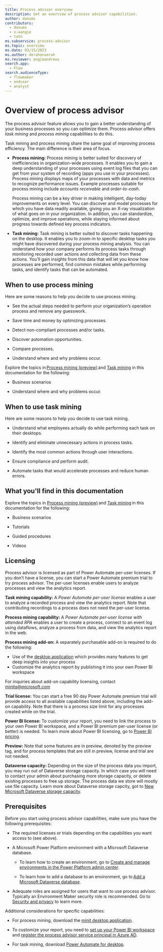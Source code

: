 ```yaml
---
title: Process advisor overview
description: Get an overview of process advisor capabilities.
author: donums
contributors:
  - donums
  - v-aangie  
  - tatn
ms.subservice: process-advisor
ms.topic: overview
ms.date: 03/15/2023
ms.author: derahonuorah
ms.reviewer: angieandrews
search.app: 
  - Flow
search.audienceType: 
  - flowmaker
  - enduser
  - analyst
---
```


# Overview of process advisor

The process advisor feature allows you to gain a better understanding of your business processes so you can optimize them. Process advisor offers *task mining* and *process mining* capabilities to do this.

Task mining and process mining share the same goal of improving process efficiency. The main difference is their area of focus.

- **Process mining:** Process mining is better suited for discovery of inefficiencies in organization-wide processes. It enables you to gain a deep understanding of your processes using event log files that you can get from your system of recording (apps you use in your processes). Process mining displays maps of your processes with data and metrics to recognize performance issues. Example processes suitable for process mining include *accounts receivable* and *order-to-cash*.

   Process mining can be a key driver in making intelligent, day-today improvements on every level. You can discover and model processes for which you have data readily available, giving you an X-ray visualization of what goes on in your organization. In addition, you can standardize, optimize, and improve operations, while staying informed about progress towards defined key process indicators.

- **Task mining:** Task mining is better suited to discover tasks happening on the desktop. It enables you to zoom-in to specific desktop tasks you might have discovered during your process mining analysis. You can understand how your company performs its process tasks through monitoring recorded user actions and collecting data from these actions. You'll gain insights from this data that will let you know how processes are performed, find common mistakes while performing tasks, and identify tasks that can be automated.

## When to use process mining

Here are some reasons to help you decide to use process mining.

- See the actual steps needed to perform your organization’s operation process and remove any guesswork.

- Save time and money by optimizing processes.

- Detect non-compliant processes and/or tasks.

- Discover automation opportunities.

- Compare processes.

- Understand where and why problems occur.

Explore the topics in [Process mining (preview)](process-mining-overview.md) and [Task mining](task-mining-overview.md) in this documentation for the following:

- Business scenarios

- Understand where and why problems occur.

## When to use task mining

Here are some reasons to help you decide to use task mining.

- Understand what employees actually do while performing each task on their desktops.

- Identify and eliminate unnecessary actions in process tasks.

- Identify the most common actions through user interactions.

- Ensure compliance and perform audit.

- Automate tasks that would accelerate processes and reduce human errors.

## What you'll find in this documentation

Explore the topics in [Process mining (preview)](process-mining-overview.md) and [Task mining](task-mining-overview.md) in this documentation for the following:

- Business scenarios

- Tutorials

- Guided procedures

- Videos

## Licensing

Process advisor is licensed as part of Power Automate per-user licenses. If you don’t have a license, you can start a Power Automate premium trial to try process advisor. The per-user licenses enable users to analyze processes and view the analytics report.

**Task mining capability:** A *Power Automate per-user license* enables a user to analyze a recorded process and view the analytics report. Note that contributing recordings to a process does not need the per-user license.

**Process mining capability:** A *Power Automate per-user license with attended RPA* enables a user to create a process, connect to an event log using dataflows, analyze a process from data, and view the analytics report in the web.

**Process mining add-on:** A separately purchasable add-on is required to do the following:
- Use of the [desktop application](minit/minit-desktop-application-overview.md) which provides many features to get deep insights into your process
- Customize the analytics report by publishing it into your own Power BI workspace

For inquiries about add-on capability licensing, contact minitq@microsoft.com

**Trial license:** You can start a free 90 day Power Automate premium trial will provide access to all available capabilities listed above, including the add-on capability. Note that there is a process size limit for any processes created while on the trial.

**Power BI license:** To customize your report, you need to link the process to your own Power BI workspace, and a Power BI premium per-user license (or better) is needed. To learn more about Power BI licensing, go to [Power BI pricing](https://powerbi.microsoft.com/en-us/pricing/).

**Preview:** Note that some features are in preview, denoted by the preview tag, and for process templates that are still in preview, license and trial are not needed.

**Dataverse capacity:** Depending on the size of the process data you import, you may run out of Dataverse storage capacity. In which case you will need to contact your admin about purchasing more storage capacity, or delete existing processes to free up storage. The process data we store will mostly use file capacity. Learn more about Dataverse storage capcity, got to [New Microsoft Dataverse storage capacity](https://learn.microsoft.com/en-us/power-platform/admin/capacity-storage).

## Prerequisites

Before you start using process advisor capabilities, make sure you have the following prerequisites:

- The required licenses or trials depending on the capabilities you want access to (see above).

- A Microsoft Power Platform environment with a Microsoft Dataverse database.  

  - To learn how to create an environment, go to [Create and manage environments in the Power Platform admin center](/power-platform/admin/create-environment).  

  - To learn how to add a database to an environment, go to [Add a Microsoft Dataverse database](/power-platform/admin/create-database).  

- Adequate roles are assigned for users that want to use process advisor. Typically an Environment Maker security role is recommended. Go to [Security and privacy](process-advisor-security.md) to learn more.

Additional considerations for specific capabilities:

- For process mining, download the [minit desktop application](minit/how-to-start-with-minit-desktop-application.md).

- To customize your report, you need to [set up your Power BI workspace](process-mining-pbi-workspace.md) and [register the process advisor service principal in Azure AD](process-mining-pbi-workspace.md#install-azure-tools).

- For task mining, download [Power Automate for desktop](desktop-flows/install.md).

